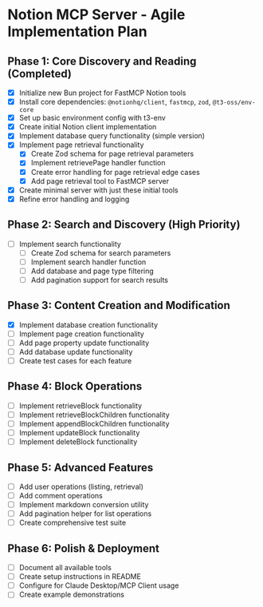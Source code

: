 # Notion MCP Server - Agile Implementation Plan

## Phase 1: Core Discovery and Reading (Completed)
- [x] Initialize new Bun project for FastMCP Notion tools
- [x] Install core dependencies: `@notionhq/client`, `fastmcp`, `zod`, `@t3-oss/env-core`
- [x] Set up basic environment config with t3-env
- [x] Create initial Notion client implementation
- [x] Implement database query functionality (simple version)
- [x] Implement page retrieval functionality
  - [x] Create Zod schema for page retrieval parameters
  - [x] Implement retrievePage handler function
  - [x] Create error handling for page retrieval edge cases
  - [x] Add page retrieval tool to FastMCP server
- [x] Create minimal server with just these initial tools
- [x] Refine error handling and logging

## Phase 2: Search and Discovery (High Priority)
- [ ] Implement search functionality
  - [ ] Create Zod schema for search parameters
  - [ ] Implement search handler function
  - [ ] Add database and page type filtering
  - [ ] Add pagination support for search results

## Phase 3: Content Creation and Modification
- [x] Implement database creation functionality
- [ ] Implement page creation functionality
- [ ] Add page property update functionality
- [ ] Add database update functionality
- [ ] Create test cases for each feature

## Phase 4: Block Operations
- [ ] Implement retrieveBlock functionality
- [ ] Implement retrieveBlockChildren functionality
- [ ] Implement appendBlockChildren functionality
- [ ] Implement updateBlock functionality
- [ ] Implement deleteBlock functionality

## Phase 5: Advanced Features
- [ ] Add user operations (listing, retrieval)
- [ ] Add comment operations
- [ ] Implement markdown conversion utility
- [ ] Add pagination helper for list operations
- [ ] Create comprehensive test suite

## Phase 6: Polish & Deployment
- [ ] Document all available tools
- [ ] Create setup instructions in README
- [ ] Configure for Claude Desktop/MCP Client usage
- [ ] Create example demonstrations
